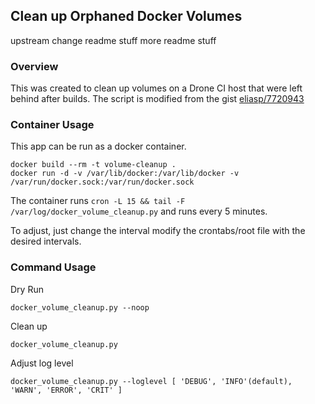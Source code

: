 ## Clean up Orphaned Docker Volumes
upstream change
readme stuff
more readme stuff

### Overview

This was created to clean up volumes on a Drone CI host that were left behind after builds. The script is
modified from the gist [eliasp/7720943](https://gist.github.com/eliasp/7720943)

### Container Usage

This app can be run as a docker container. 

```
docker build --rm -t volume-cleanup .
docker run -d -v /var/lib/docker:/var/lib/docker -v /var/run/docker.sock:/var/run/docker.sock
```

The container runs `cron -L 15 && tail -F /var/log/docker_volume_cleanup.py` and runs every 5 minutes.

To adjust, just change the interval modify the crontabs/root file with the desired intervals.


### Command Usage


Dry Run
```
docker_volume_cleanup.py --noop
```

Clean up

```
docker_volume_cleanup.py
```

Adjust log level

```
docker_volume_cleanup.py --loglevel [ 'DEBUG', 'INFO'(default), 'WARN', 'ERROR', 'CRIT' ]
```


